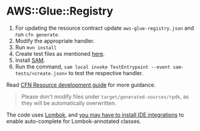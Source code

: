 # AWS::Glue::Registry

1. For updating the resource contract update `aws-glue-registry.json` and run `cfn generate`.
1. Modify the appropriate handler.
1. Run `mvn install`
1. Create test files as mentioned [here](https://docs.aws.amazon.com/cloudformation-cli/latest/userguide/resource-type-walkthrough.html#resource-type-walkthrough-test).
1. Install [SAM](https://docs.aws.amazon.com/serverless-application-model/latest/developerguide/what-is-sam.html).
1. Run the command, `sam local invoke TestEntrypoint --event sam-tests/<create.json>` to test the respective handler.

Read [CFN Resource development guide](https://docs.aws.amazon.com/cloudformation-cli/latest/userguide/resource-type-walkthrough.html) for more guidance.

> Please don't modify files under `target/generated-sources/rpdk`, as they will be automatically overwritten.

The code uses [Lombok](https://projectlombok.org/), and [you may have to install IDE integrations](https://projectlombok.org/setup/overview) to enable auto-complete for Lombok-annotated classes.
